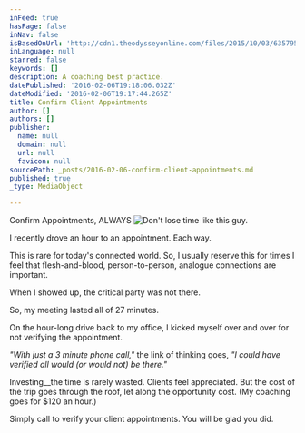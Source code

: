 ```yaml
---
inFeed: true
hasPage: false
inNav: false
isBasedOnUrl: 'http://cdn1.theodysseyonline.com/files/2015/10/03/635795124975810226898523921_bored_driver.gif'
inLanguage: null
starred: false
keywords: []
description: A coaching best practice.
datePublished: '2016-02-06T19:18:06.032Z'
dateModified: '2016-02-06T19:17:44.265Z'
title: Confirm Client Appointments
author: []
authors: []
publisher:
  name: null
  domain: null
  url: null
  favicon: null
sourcePath: _posts/2016-02-06-confirm-client-appointments.md
published: true
_type: MediaObject

---
```

Confirm Appointments, ALWAYS
![Don't lose time like this guy.](https://the-grid-user-content.s3-us-west-2.amazonaws.com/6a399a1e-8a8f-4b42-8cdd-2c00c2176274.gif)

I recently drove an hour to an appointment. Each way.

This is rare for today's connected world. So, I usually reserve this for times I feel that flesh-and-blood, person-to-person, analogue connections are important.

When I showed up, the critical party was not there.

So, my meeting lasted all of 27 minutes.

On the hour-long drive back to my office, I kicked myself over and over for not verifying the appointment.

_"With just a 3 minute phone call,"_ the link of thinking goes, _"I could have verified all would (or would not) be there."_

Investing__the time is rarely wasted. Clients feel appreciated. But the cost of the trip goes through the roof, let along the opportunity cost. (My coaching goes for $120 an hour.)

Simply call to verify your client appointments. You will be glad you did.